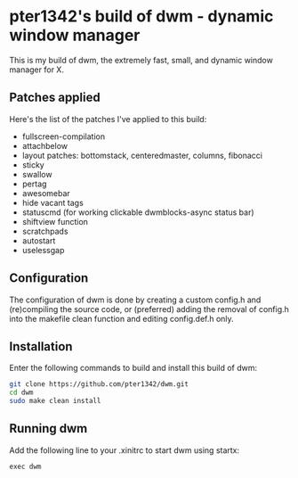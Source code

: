 # pter1342's build of dwm - dynamic window manager
This is my build of dwm, the extremely fast, small, and dynamic window manager for X.

## Patches applied
Here's the list of the patches I've applied to this build:
* fullscreen-compilation
* attachbelow
* layout patches: bottomstack, centeredmaster, columns, fibonacci
* sticky
* swallow
* pertag
* awesomebar
* hide vacant tags
* statuscmd (for working clickable dwmblocks-async status bar)
* shiftview function
* scratchpads
* autostart
* uselessgap

## Configuration
The configuration of dwm is done by creating a custom config.h
and (re)compiling the source code, or (preferred) adding the removal of config.h into the makefile clean function and editing config.def.h only.

## Installation
Enter the following commands to build and install  this build of dwm:
```bash
git clone https://github.com/pter1342/dwm.git
cd dwm
sudo make clean install
```

## Running dwm
Add the following line to your .xinitrc to start dwm using startx:

    exec dwm
